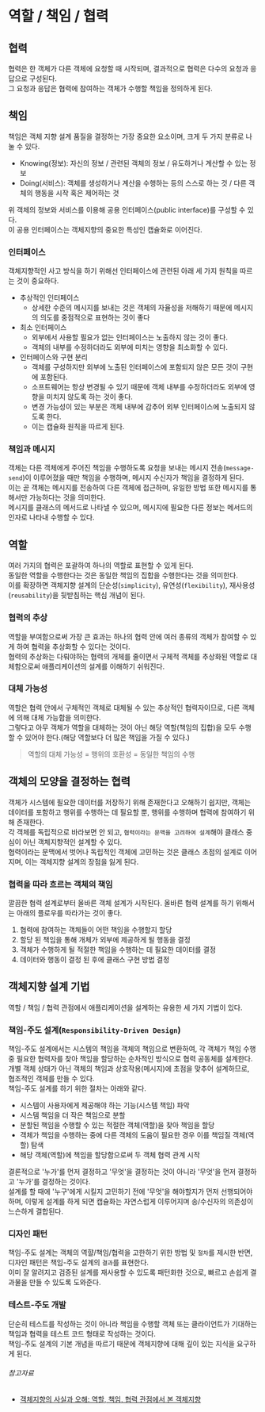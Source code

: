 # 역할 / 책임 / 협력

## 협력

협력은 한 객체가 다른 객체에 요청할 때 시작되며, 결과적으로 협력은 다수의 요청과 응답으로 구성된다.  
그 요청과 응답은 협력에 참여하는 객체가 수행할 책임을 정의하게 된다.

## 책임

책임은 객체 지향 설계 품질을 결정하는 가장 중요한 요소이며, 크게 두 가지 분류로 나눌 수 있다.

- Knowing(정보): 자신의 정보 / 관련된 객체의 정보 / 유도하거나 계산할 수 있는 정보
- Doing(서비스): 객체를 생성하거나 계산을 수행하는 등의 스스로 하는 것 / 다른 객체의 행동을 시작 혹은 제어하는 것

위 객체의 정보와 서비스를 이용해 공용 인터페이스(public interface)를 구성할 수 있다.  
이 공용 인터페이스는 객체지향의 중요한 특성인 캡슐화로 이어진다.

### 인터페이스

객체지향적인 사고 방식을 하기 위해선 인터페이스에 관련된 아래 세 가지 원칙을 따르는 것이 중요하다.

- 추상적인 인터페이스
    - 상세한 수준의 메시지를 보내는 것은 객체의 자율성을 저해하기 때문에 메시지의 의도를 중점적으로 표현하는 것이 좋다
- 최소 인터페이스
    - 외부에서 사용할 필요가 없는 인터페이스는 노출하지 않는 것이 좋다.
    - 객체의 내부를 수정하더라도 외부에 미치는 영향을 최소화할 수 있다.
- 인터페이스와 구현 분리
    - 객체를 구성하지만 외부에 노출된 인터페이스에 포함되지 않은 모든 것이 구현에 포함된다.
    - 소프트웨어는 항상 변경될 수 있기 때문에 객체 내부를 수정하더라도 외부에 영향을 미치지 않도록 하는 것이 좋다.
    - 변경 가능성이 있는 부분은 객체 내부에 감추어 외부 인터페이스에 노출되지 않도록 한다.
    - 이는 캡슐화 원칙을 따르게 된다.

### 책임과 메시지

객체는 다른 객체에게 주어진 책임을 수행하도록 요청을 보내는 메시지 전송(`message-send`)이 이루어졌을 때만 책임을 수행하며, 메시지 수신자가 책임을 결정하게 된다.  
이는 곧 객체는 메시지를 전송하여 다른 객체에 접근하며, 유일한 방법 또한 메시지를 통해서만 가능하다는 것을 의미한다.  
메시지를 클래스의 메서드로 나타낼 수 있으며, 메시지에 필요한 다른 정보는 메서드의 인자로 나타내 수행할 수 있다.

## 역할

여러 가지의 협력은 포괄하여 하나의 역할로 표현할 수 있게 된다.  
동일한 역할을 수행한다는 것은 동일한 책임의 집합을 수행한다는 것을 의미한다.  
이를 확장하면 객체지향 설계의 단순성(`simplicity`), 유연성(`flexibility`), 재사용성(`reusability`)을 뒷받침하는 핵심 개념이 된다.

### 협력의 추상

역할을 부여함으로써 가장 큰 효과는 하나의 협력 안에 여러 종류의 객체가 참여할 수 있게 하여 협력을 추상화할 수 있다는 것이다.  
협력의 추상화는 다뤄야하는 협력의 개체를 줄이면서 구체적 객체를 추상화된 역할로 대체함으로써 애플리케이션의 설계를 이해하기 쉬워진다.

### 대체 가능성

역할은 협력 안에서 구체적인 객체로 대체될 수 있는 추상적인 협력자이므로, 다른 객체에 의해 대체 가능함을 의미한다.  
그렇다고 아무 객체가 역할을 대체하는 것이 아닌 해당 역할(책임의 집합)을 모두 수행할 수 있어야 한다.(해당 역할보다 더 많은 책임을 가질 수 있다.)
> 역할의 대체 가능성 = 행위의 호환성 = 동일한 책임의 수행

## 객체의 모양을 결정하는 협력

객체가 시스템에 필요한 데이터를 저장하기 위해 존재한다고 오해하기 쉽지만, 객체는 데이터를 포함하고 행위를 수행하는 데 필요할 뿐, 행위를 수행하며 협력에 참여하기 위해 존재한다.  
각 객체를 독립적으로 바라보면 안 되고, `협력이라는 문맥을 고려하여 설계`해야 클래스 중심이 아닌 객체지향적인 설계할 수 있다.  
협력이라는 문맥에서 벗어나 독립적인 객체에 고민하는 것은 클래스 초점의 설계로 이어지며, 이는 객체지향 설계의 장점을 잃게 된다.

### 협력을 따라 흐르는 객체의 책임

깔끔한 협력 설계로부터 올바른 객체 설계가 시작된다. 올바른 협력 설계를 하기 위해서는 아래의 플로우를 따라가는 것이 좋다.

1. 협력에 참여하는 객체들이 어떤 책임을 수행할지 할당
2. 할당 된 책임을 통해 개체가 외부에 제공하게 될 행동을 결정
3. 객체가 수행하게 될 적절한 책임을 수행하는 데 필요한 데이터를 결정
4. 데이터와 행동이 결정 된 후에 클래스 구현 방법 결정

## 객체지향 설계 기법

역할 / 책임 / 협력 관점에서 애플리케이션을 설계하는 유용한 세 가지 기법이 있다.

### 책임-주도 설계(`Responsibility-Driven Design`)

책임-주도 설계에서는 시스템의 책임을 객체의 책임으로 변환하여, 각 객체가 책임 수행 중 필요한 협력자를 찾아 책임을 할당하는 순차적인 방식으로 협력 공동체를 설계한다.  
개별 객체 상태가 아닌 객체의 책임과 상호작용(메시지)에 초점을 맞추어 설계하므로, 협조적인 객체를 만들 수 있다.  
책임-주도 설계를 하기 위한 절차는 아래와 같다.

- 시스템이 사용자에게 제공해야 하는 기능(시스템 책임) 파악
- 시스템 책임을 더 작은 책임으로 분할
- 분할된 책임을 수행할 수 있는 적절한 객체(역할)을 찾아 책임을 할당
- 객체가 책임을 수행하는 중에 다른 객체의 도움이 필요한 경우 이를 책임질 객체(역할) 탐색
- 해당 객체(역할)에 책임을 할당함으로써 두 객체 협력 관계 시작

결론적으로 '누가'를 먼저 결정하고 '무엇'을 결정하는 것이 아니라 '무엇'을 먼저 결정하고 '누가'를 결정하는 것이다.  
설계를 할 때에 '누구'에게 시킬지 고민하기 전에 '무엇'을 해야할지가 먼저 선행되어야 하며, 이렇게 설계를 하게 되면 캡슐화는 자연스럽게 이루어지며 송/수신자의 의존성이 느슨하게 결합된다.

### 디자인 패턴

책임-주도 설계는 객체의 역햘/책임/협력을 고한하기 위한 방법 및 `절차`를 제시한 반면, 디자인 패턴은 책임-주도 설계의 `결과`를 표현한다.  
이미 잘 알려지고 검증된 설계를 재사용할 수 있도록 패턴화한 것으로, 빠르고 손쉽게 결과물을 만들 수 있도록 도와준다.

### 테스트-주도 개발

단순히 테스트를 작성하는 것이 아니라 책임을 수행할 객체 또는 클라이언트가 기대하는 책임과 협력을 테스트 코드 형태로 작성하는 것이다.  
책임-주도 설계의 기본 개념을 따르기 때문에 객체지향에 대해 깊이 있는 지식을 요구하게 된다.

###### 참고자료

- [객체지향의 사실과 오해: 역할, 책임, 협력 관점에서 본 객체지향](https://www.nl.go.kr/seoji/contents/S80100000000.do?schM=intgr_detail_view_isbn&page=1&pageUnit=10&schType=simple&schStr=객체지향의+사실&isbn=9788998139766&cipId=200539082%2C4626710)